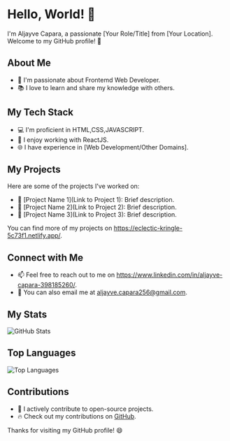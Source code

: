 # Hello, World! 👋

I'm Aljayve Capara, a passionate [Your Role/Title] from [Your Location]. Welcome to my GitHub profile! 🚀

## About Me

- 🌱 I'm passionate about Frontemd Web Developer.
- 📚 I love to learn and share my knowledge with others.

## My Tech Stack

- 💻 I'm proficient in HTML,CSS,JAVASCRIPT.
- 🧰 I enjoy working with ReactJS.
- 🌐 I have experience in [Web Development/Other Domains].

## My Projects

Here are some of the projects I've worked on:

- 🚀 [Project Name 1](Link to Project 1): Brief description.
- 🌟 [Project Name 2](Link to Project 2): Brief description.
- 🎯 [Project Name 3](Link to Project 3): Brief description.

You can find more of my projects on https://eclectic-kringle-5c73f1.netlify.app/.

## Connect with Me

- 📫 Feel free to reach out to me on https://www.linkedin.com/in/aljayve-capara-398185260/.
- 📧 You can also email me at aljayve.capara256@gmail.com.

## My Stats

![GitHub Stats](https://github-readme-stats.vercel.app/api?username=Aljayve21&show_icons=true&theme=dark)

## Top Languages

![Top Languages](https://github-readme-stats.vercel.app/api/top-langs/?username=Aljayve21&layout=compact&theme=dark)

## Contributions

- 🌟 I actively contribute to open-source projects.
- 🔥 Check out my contributions on [GitHub](https://github.com/YourGitHubUsername).

Thanks for visiting my GitHub profile! 😄

